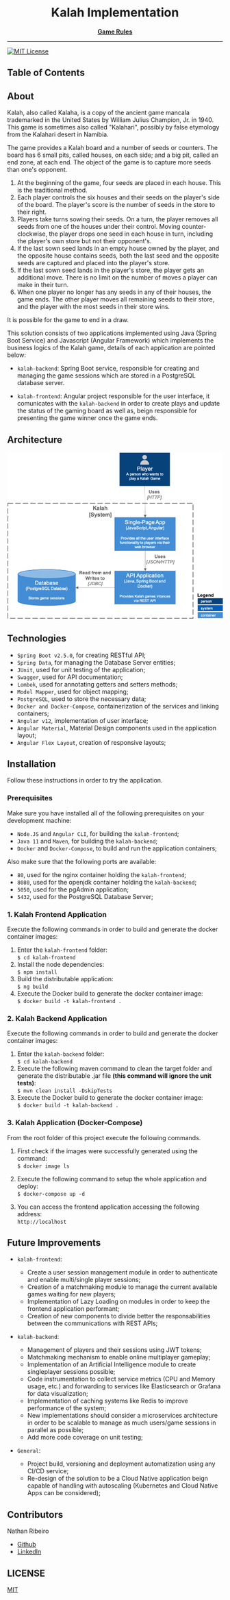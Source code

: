 <div align="center">
<h1>Kalah Implementation</h1>

[**Game Rules**](https://en.wikipedia.org/wiki/Kalah)
</div>

<hr />

<!-- prettier-ignore-start -->
[![MIT License][license-badge]][license]
<!-- prettier-ignore-end -->

## Table of Contents
<!-- START doctoc generated TOC please keep comment here to allow auto update -->
<!-- DON'T EDIT THIS SECTION, INSTEAD RE-RUN doctoc TO UPDATE -->


<!-- END doctoc generated TOC please keep comment here to allow auto update -->

## About
Kalah, also called Kalaha, is a copy of the ancient game mancala trademarked in the United States by William Julius Champion, Jr. in 1940. This game is sometimes also called "Kalahari", possibly by false etymology from the Kalahari desert in Namibia.

The game provides a Kalah board and a number of seeds or counters. The board has 6 small pits, called houses, on each side; and a big pit, called an end zone, at each end. The object of the game is to capture more seeds than one's opponent.

1. At the beginning of the game, four seeds are placed in each house. This is the traditional method.
2. Each player controls the six houses and their seeds on the player's side of the board. The player's score is the number of seeds in the store to their right.
3. Players take turns sowing their seeds. On a turn, the player removes all seeds from one of the houses under their control. Moving counter-clockwise, the player drops one seed in each house in turn, including the player's own store but not their opponent's.
4. If the last sown seed lands in an empty house owned by the player, and the opposite house contains seeds, both the last seed and the opposite seeds are captured and placed into the player's store.
5. If the last sown seed lands in the player's store, the player gets an additional move. There is no limit on the number of moves a player can make in their turn.
6. When one player no longer has any seeds in any of their houses, the game ends. The other player moves all remaining seeds to their store, and the player with the most seeds in their store wins.

It is possible for the game to end in a draw.

This solution consists of two applications implemented using Java (Spring Boot Service) and Javascript (Angular Framework) which implements the business logics of the Kalah game, details of each application are pointed below:

* `kalah-backend`: Spring Boot service, responsible for creating and managing the game sessions which are stored in a PostgreSQL database server.

* `kalah-frontend`: Angular project responsible for the user interface, it comunicates with the `kalah-backend` in order to create plays and update the status of the gaming board as well as, beign responsible for presenting the game winner once the game ends.

## Architecture
![Architecture Diagram](images/Diagram.png)

## Technologies
* `Spring Boot v2.5.0`, for creating RESTful API;
* `Spring Data`, for managing the Database Server entities;
* `JUnit`, used for unit testing of the application;
* `Swagger`, used for API documentation;
* `Lombok`, used for annotating getters and setters methods;
* `Model Mapper`, used for object mapping;
* `PostgreSQL`, used to store the necessary data;
* `Docker and Docker-Compose`, containerization of the services and linking containers;
* `Angular v12`, implementation of user interface;
* `Angular Material`, Material Design components used in the application layout;
* `Angular Flex Layout`, creation of responsive layouts;

## Installation
Follow these instructions in order to try the application.

### Prerequisites
Make sure you have installed all of the following prerequisites on your development machine:
* `Node.JS` and `Angular CLI`, for building the `kalah-frontend`;
* `Java 11` and `Maven`, for building the `kalah-backend`;
* `Docker` and `Docker-Compose`, to build and run the application containers;

Also make sure that the following ports are available:
* `80`, used for the nginx container holding the `kalah-frontend`;
* `8080`, used for the openjdk container holding the `kalah-backend`;
* `5050`, used for the pgAdmin application;
* `5432`, used for the PostgreSQL Database Server;

### 1. Kalah Frontend Application
Execute the following commands in order to build and generate the docker container images:
1. Enter the `kalah-frontend` folder:  
``$ cd kalah-frontend ``  
2. Install the node dependencies:  
``$ npm install``  
3. Build the distributable application:  
``$ ng build``  
4. Execute the Docker build to generate the docker container image:  
``$ docker build -t kalah-frontend .``

### 2. Kalah Backend Application
Execute the following commands in order to build and generate the docker container images:

1. Enter the `kalah-backend` folder:  
``$ cd kalah-backend``
2. Execute the following maven command to clean the target folder and generate the distributable .jar file **(this command will ignore the unit tests)**:  
``$ mvn clean install -DskipTests``  
3. Execute the Docker build to generate the docker container image:  
``$ docker build -t kalah-backend .``  

### 3. Kalah Application (Docker-Compose)
From the root folder of this project execute the following commands.
1. First check if the images were successfully generated using the command:  
``$ docker image ls``  

2. Execute the following command to setup the whole application and deploy:  
``$ docker-compose up -d``

3. You can access the frontend application accessing the following address:  
``http://localhost``



## Future Improvements
* `kalah-frontend`: 
  * Create a user session management module in order to authenticate and enable multi/single player sessions;
  * Creation of a matchmaking module to manage the current available games waiting for new players;
  * Implementation of Lazy Loading on modules in order to keep the frontend application performant;
  * Creation of new components to divide better the responsabilities between the communications with REST APIs;

* `kalah-backend`:
  * Management of players and their sessions using JWT tokens;
  * Matchmaking mechanism to enable online multiplayer gameplay;
  * Implementation of an Artificial Intelligence module to create singleplayer sessions possible;
  * Code instrumentation to collect service metrics (CPU and Memory usage, etc.) and forwarding to services like Elasticsearch or Grafana for data visualization;
  * Implementation of caching systems like Redis to improve performance of the system;
  * New implementations should consider a microservices architecture in order to be scalable to manage as much users/game sessions in parallel as possible;
  * Add more code coverage on unit testing;

* `General`:
  * Project build, versioning and deployment automatization using any CI/CD service;
  * Re-design of the solution to be a Cloud Native application beign capable of handling with autoscaling (Kubernetes and Cloud Native Apps can be considered);


## Contributors
Nathan Ribeiro
* [Github](https://github.com/nathanlogus)
* [LinkedIn](https://www.linkedin.com/in/nathanlogus/)

## LICENSE

[MIT](LICENSE)

<!-- prettier-ignore-start -->
[license-badge]: https://img.shields.io/npm/l/@testing-library/react.svg?style=flat-square
[license]: https://github.com/nathanlogus/kalah/blob/main/LICENSE
<!-- prettier-ignore-end -->
